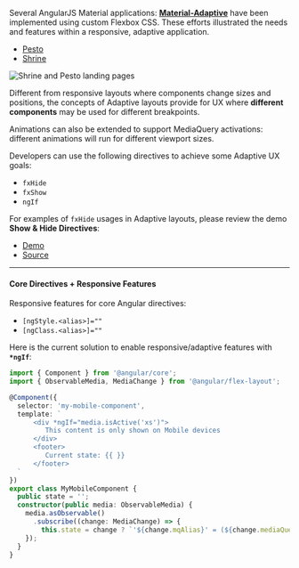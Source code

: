 Several AngularJS Material applications: **[Material-Adaptive](https://github.com/angular/material-adaptive/tree/master/shrine)**
have been implemented using custom Flexbox CSS. These efforts illustrated the needs and features
within a responsive, adaptive application.

* [Pesto](https://material-adaptive.firebaseapp.com/pesto/app/dist.html#/home)
* [Shrine](https://material-adaptive.firebaseapp.com/shrine/app/dist.html)

![Shrine and Pesto landing pages](https://cloud.githubusercontent.com/assets/210413/20029970/44c16d64-a329-11e6-9a9a-bd00561ea936.png)

Different from responsive layouts where components change sizes and positions, the concepts of Adaptive layouts
provide for UX where  **different components** may be used for different breakpoints.

Animations can also be extended to support MediaQuery activations: different animations will run
for different viewport sizes.

Developers can use the following directives to achieve some Adaptive UX goals:

* `fxHide`
* `fxShow`
* `ngIf`

For examples of `fxHide` usages in Adaptive layouts, please review the demo **Show & Hide Directives**:

* [Demo](https://tburleson-layouts-demos.firebaseapp.com/#/responsive)
* [Source](https://github.com/angular/flex-layout/blob/master/src/apps/demo-app/src/app/responsive/responsive-show-hide/responsive-show-hide.component.ts#L15)

----

#### Core Directives + Responsive Features

Responsive features for core Angular directives:

* `[ngStyle.<alias>]=""`
* `[ngClass.<alias>]=""`

Here is the current solution to enable responsive/adaptive features with **`*ngIf`**:

```typescript
import { Component } from '@angular/core';
import { ObservableMedia, MediaChange } from '@angular/flex-layout';

@Component({
  selector: 'my-mobile-component',
  template: `
      <div *ngIf="media.isActive('xs')">
         This content is only shown on Mobile devices
      </div>
      <footer>
         Current state: {{ }}
      </footer>
  `
})
export class MyMobileComponent {
  public state = '';
  constructor(public media: ObservableMedia) {
    media.asObservable()
      .subscribe((change: MediaChange) => {
        this.state = change ? `'${change.mqAlias}' = (${change.mediaQuery})` : '';
    });
  }
}
```
